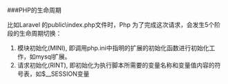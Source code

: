 ###PHP的生命周期

比如Laravel 的public\index.php文件时，Php 为了完成这次请求，会发生5个阶段的生命周期切换：

1. 模块初始化(MINI), 即调用php.ini中指明的扩展的初始化函数进行初始化工作，如mysql扩展。
2. 请求初始化(RINT), 即初始化为执行脚本所需要的变量名称和变量值内容的符号表，如$__SESSION变量